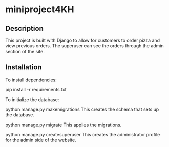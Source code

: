 # miniproject4KH


## Description
This project is built with Django to allow for customers to order pizza and view previous orders. The superuser can see the orders through the admin section of the site.

## Installation
To install dependencies:

pip install -r requirements.txt


To initialize the database:

python manage.py makemigrations 
This creates the schema that sets up the database.

python manage.py migrate
This applies the migrations.

python manage.py createsuperuser
This creates the administrator profile for the admin side of the website.
